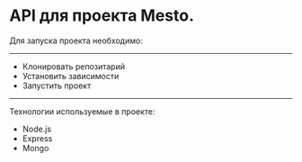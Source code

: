 
# API для проекта Mesto.

Для запуска проекта необходимо:

---

- Клонировать репозитарий
- Установить зависимости
- Запустить проект

---

Технологии используемые в проекте:
- Node.js
- Express
- Mongo

